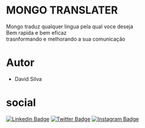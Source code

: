 # MONGO TRANSLATER #
Mongo traduz qualquer lingua pela qual voce deseja
<br>
Bem rapida e bem eficaz
<br>
trasnformando e melhorando a sua comunicação


# Autor #

- David Silva


# social #
[![Linkedin Badge](https://img.shields.io/badge/-LinkedIn-blue?style=flat-square&logo=Linkedin&logoColor=white&link=https://www.linkedin.com/in/dsk-david-048b1021a)](https://www.linkedin.com/in/dsk-david-048b1021a/)
[![Twitter Badge](https://img.shields.io/badge/-Twitter-1ca0f1?style=flat-square&labelColor=1ca0f1&logo=twitter&logoColor=white&link=https://twitter.com/DsKDavid13?s=09)](https://twitter.com/DsKDavid13?s=09)
[![Instagram Badge](https://img.shields.io/badge/-Instagram-3F2969?style=flat-square&labelColor=3F2969&logo=instagram&logoColor=white&link=https://www.instagram.com/n0_0ne__dsk/)](https://www.instagram.com/n0_0ne__dsk/)